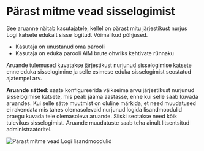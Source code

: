 <properties
    pageTitle="Pärast mitme vead Logi lisandmoodulid"
    description="Aruande, mis näitab, et kasutajad, kellel on pärast mitu järjestikust nurjus sisselogimise katsete edukalt sisse logitud."
    services="active-directory"
    documentationCenter=""
    authors="SSalahAhmed"
    manager="femila"
    editor=""/>

<tags
    ms.service="active-directory"
    ms.workload="identity"
    ms.tgt_pltfrm="na"
    ms.devlang="na"
    ms.topic="article"
    ms.date="03/04/2016"
    ms.author="saah;kenhoff"/>

# <a name="sign-ins-after-multiple-failures"></a>Pärast mitme vead sisselogimist
See aruanne näitab kasutajatele, kellel on pärast mitu järjestikust nurjus Logi katsete edukalt sisse logitud. Võimalikud põhjused.

- Kasutaja on unustanud oma parooli</li><li>Kasutaja on eduka parooli AIM brute ohvriks kehtivate rünnaku

Aruande tulemused kuvatakse järjestikust nurjunud sisselogimise katsete enne eduka sisselogimine ja selle esimese eduka sisselogimist seostatud ajatempel arv.

**Aruande sätted**: saate konfigureerida väikseima arvu järjestikust nurjunud sisselogimise katsete, mis peab jääma aastasse, enne kui selle saab kuvada aruandes. Kui selle sätte muutmist on oluline märkida, et need muudatused ei rakendata mis tahes olemasolevaid nurjunud logida lisandmoodulid praegu kuvada teie olemasoleva aruande. Siiski seotakse need kõik tulevikus sisselogimist. Aruande muudatuste saab teha ainult litsentsitud administraatoritel.


![Pärast mitme vead Logi lisandmoodulid](./media/active-directory-reporting-sign-ins-after-multiple-failures/signInsAfterMultipleFailures.PNG)
